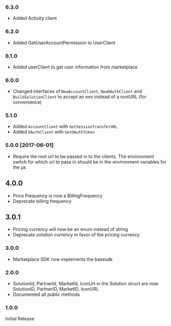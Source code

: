 ### 6.3.0
- Added Activity client

### 6.2.0
- Added GetUserAccountPermission to UserClient

### 6.1.0
- Added userClient to get user information from marketplace
### 6.0.0
- Changed interfaces of `NewAccountClient`, `NewOAuthClient` and `BuildSolutionClient` to accept an env instead of a rootURL (for convenience)

### 5.1.0
- Added `AccountClient` with `GetSessionTransferURL`
- Added `OAuthClient` with `GetOAuthToken`

### 5.0.0 [2017-06-01]
- Require the root url to be passed in to the clients. The environment switch for which url to pass in should be in the environment variables for the µs

## 4.0.0
- Price Frequency is now a BillingFrequency
- Deprecate billing frequency

## 3.0.1
- Pricing currency will now be an enum instead of string
- Deprecate solution currency in favor of the pricing currency

### 3.0.0
- Marketplace SDK now implements the basesdk

### 2.0.0
- SolutionId, PartnerId, MarketId, IconUrl in the Solution struct are now SolutionID, PartnerID, MarketID, IconURL
- Documented all public methods

### 1.0.0
Initial Release
